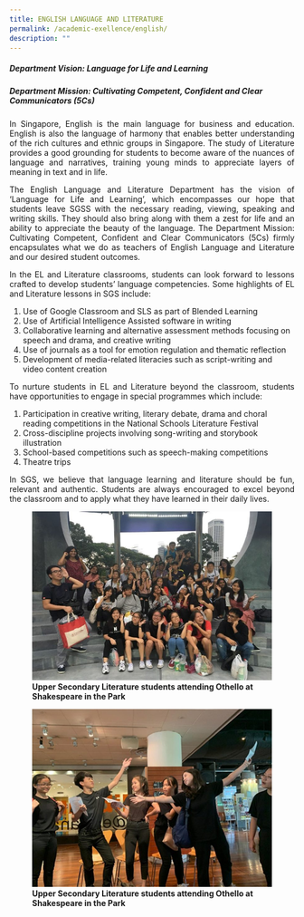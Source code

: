 ```yaml
---
title: ENGLISH LANGUAGE AND LITERATURE
permalink: /academic-exellence/english/
description: ""
---
```

##### **Department Vision: Language for Life and Learning**

##### **Department Mission: Cultivating Competent, Confident and Clear Communicators (5Cs)**

<p style="text-align: justify;"> In Singapore, English is the main language for business and education. English is also the language of harmony that enables better understanding of the rich cultures and ethnic groups in Singapore. The study of Literature provides a good grounding for students to become aware of the nuances of language and narratives, training young minds to appreciate layers of meaning in text and in life. </p>

<p style="text-align: justify;"> The English Language and Literature Department has the vision of ‘Language for Life and Learning’, which encompasses our hope that students leave SGSS with the necessary reading, viewing, speaking and writing skills. They should also bring along with them a zest for life and an ability to appreciate the beauty of the language. The Department Mission: Cultivating Competent, Confident and Clear Communicators (5Cs) firmly encapsulates what we do as teachers of English Language and Literature and our desired student outcomes.</p>

<p style="text-align: justify;"> In the EL and Literature classrooms, students can look forward to lessons crafted to develop students’ language competencies. Some highlights of EL and Literature lessons in SGS include:</p>

1.  Use of Google Classroom and SLS as part of Blended Learning
2.  Use of Artificial Intelligence Assisted software in writing
3.  Collaborative learning and alternative assessment methods focusing on speech and drama, and creative writing
4.  Use of journals as a tool for emotion regulation and thematic reflection
5.  Development of media-related literacies such as script-writing and video content creation

<p style="text-align: justify;"> To nurture students in EL and Literature beyond the classroom, students have opportunities to engage in special programmes which include:</p>

1.  Participation in creative writing, literary debate, drama and choral reading competitions in the National Schools Literature Festival
2.  Cross-discipline projects involving song-writing and storybook illustration
3.  School-based competitions such as speech-making competitions
4.  Theatre trips

<p style="text-align: justify;"> In SGS, we believe that language learning and literature should be fun, relevant and authentic. Students are always encouraged to excel beyond the classroom and to apply what they have learned in their daily lives.</p>

<figure>
<img src="/images/Slide2-1-768x541.jpg">
<figcaption> <strong> Upper Secondary Literature students attending Othello at Shakespeare in the Park </strong> </figcaption>
</figure>

<figure>
<img src="/images/Slide1-1-768x568.jpg">
<figcaption> <strong> Upper Secondary Literature students attending Othello at Shakespeare in the Park </strong> </figcaption>
</figure>